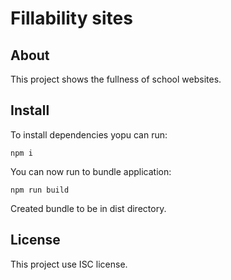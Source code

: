 # Fillability sites

## About

This project shows the fullness of school websites.

## Install

To install dependencies yopu can run:

```
npm i
```

You can now run to bundle application:

```
npm run build
```

Created bundle to be in dist directory.

## License

This project use ISC license.
